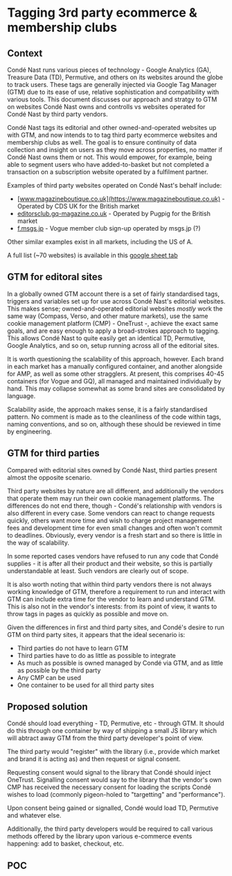 # Tagging 3rd party ecommerce & membership clubs

## Context

Condé Nast runs various pieces of technology - Google Analytics (GA), Treasure Data (TD), Permutive, and
others on its websites around the globe to track users. These tags are generally injected via Google Tag
Manager (GTM) due to its ease of use, relative sophistication and compatibility with various tools.
This document discusses our approach and stratgy to GTM on websites Condé Nast owns and controlls vs
websites operated for Condé Nast by third party vendors.

Condé Nast tags its editorial and other owned-and-operated websites up with GTM, and now intends to to tag
third party ecommerce websites and membership clubs as well. The goal is to ensure continuity of data
collection and insight on users as they move across properties, no matter if Condé Nast owns them or not.
This would empower, for example, being able to segment users who have added-to-basket but not completed
a transaction on a subscription website operated by a fulfilment partner.

Examples of third party websites operated on Condé Nast's behalf include:

- [www.magazineboutique.co.uk](https://www.magazineboutique.co.uk) - Operated by CDS UK for the British market
- [editorsclub.gq-magazine.co.uk](https://editorsclub.gq-magazine.co.uk) - Operated by Pugpig for the British market
- [f.msgs.jp](https://f.msgs.jp/webapp/form/16237_nay_596/index.do?code=lp_member) - Vogue member club sign-up operated by msgs.jp (?)

Other similar examples exist in all markets, including the US of A.

A full list (~70 websites) is available in this [google sheet tab](https://docs.google.com/spreadsheets/d/1MK9H4kmnazwfd0qMUHMlosEm5fT7xHm2wuGiIH1vbgk/edit?ts=5f452e60#gid=1665694749)

## GTM for editoral sites

In a globally owned GTM account there is a set of fairly standardised tags, triggers and variables set up for use
across Condé Nast's editorial websites. This makes sense; owned-and-operated editorial websites _mostly_ work
the same way (Compass, Verso, and other mature markets), use the same cookie management platform (CMP) - OneTrust -,
achieve the exact same goals, and are easy enough to  apply a broad-strokes approach to tagging. This allows
Condé Nast to quite easily get an identical TD, Permutive, Google Analytics, and so on, setup running across all of the
editorial sites.

It is worth questioning the scalability of this approach, however. Each brand in each market has a
manually configured container, and another alongside for AMP, as well as some other stragglers. At present, this
comprises 40-45 containers (for Vogue and GQ), all managed and maintained individually by hand. This may collapse
somewhat as some brand sites are consolidated by language.

Scalability aside, the approach makes sense, it is a fairly standardised pattern. No comment is made as to the cleanliness
of the code within tags, naming conventions, and so on, although these should be reviewed in time by engineering.

## GTM for third parties

Compared with editorial sites owned by Condé Nast, third parties present almost the opposite scenario.

Third party websites by nature are all different, and additionally the vendors that operate them may run their own
cookie management platforms. The differences do not end there, though - Condé's relationship
with vendors is also different in every case. Some vendors can react to change requests quickly, others want more time and
wish to charge project management fees and development time for even small changes and often won't commit to
deadlines. Obviously, every vendor is a fresh start and so there is little in the way of scalability.

In some reported cases vendors have refused to run any code that Condé supplies - it is after all their product and
their website, so this is partially understandable at least. Such vendors are clearly out of scope.

It is also worth noting that within third party vendors there is not always working knowledge of GTM, therefore a requirement
to run and interact with GTM can include extra time for the vendor to learn and understand GTM. This is also not in the vendor's
interests: from its point of view, it wants to throw tags in pages as quickly as possible and move on.

Given the differences in first and third party sites, and Condé's desire to run GTM on third party sites, it appears that
the ideal secenario is:

* Third parties do not have to learn GTM
* Third parties have to do as little as possible to integrate
* As much as possible is owned managed by Condé via GTM, and as little as possible by the third party
* Any CMP can be used
* One container to be used for all third party sites

## Proposed solution

Condé should load everything - TD, Permutive, etc - through GTM. It should do this through one container by way of shipping
a small JS library which will abtract away GTM from the third party developer's point of view.

The third party would "register" with the library (i.e., provide which market and brand it is acting as) and then request or signal consent.

Requesting consent would signal to the library that Condé should inject OneTrust. Signalling consent would say to the library
that the vendor's own CMP has received the necessary consent for loading the scripts Condé wishes to load (commonly pigeon-holed
to "targetting" and "performance").

Upon consent being gained or signalled, Condé would load TD, Permutive and whatever else.

Additionally, the third party developers would be required to call various methods offered by the library upon
various e-commerce events happening: add to basket, checkout, etc.

## POC
